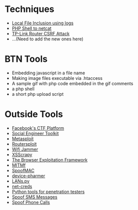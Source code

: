 # Techniques

- [Local File Inclusion using logs](techniques/lfi_using_logs.md)
- [PHP Shell to netcat](techniques/php_shell_to_netcat.md)
- [TP-Link Router CSRF Attack](techniques/tplink_change_dns_via_csrf.md)
- ...(Need to add the new ones here)

# BTN Tools

- Embedding javascript in a file name
- Making image files executable via .htaccess
- A sample gif with php code embedded in the gif comments
- a php shell
- a short php upload script

# Outside Tools

- [Facebook's CTF Platform](https://github.com/facebook/fbctf)
- [Social Engineer Toolkit](https://github.com/trustedsec/social-engineer-toolkit)
- [Metasploit](https://github.com/rapid7/metasploit-framework)
- [Routersploit](https://github.com/reverse-shell/routersploit)
- [Wifi Jammer](https://github.com/DanMcInerney/wifijammer)
- [XSScrapy](https://github.com/DanMcInerney/xsscrapy)
- [The Browser Exploitation Framework](https://github.com/beefproject/beef)
- [MITMf](https://github.com/byt3bl33d3r/MITMf)
- [SpoofMAC](https://github.com/feross/SpoofMAC)
- [device-pharmer](https://github.com/DanMcInerney/device-pharmer)
- [LANs.py](https://github.com/DanMcInerney/LANs.py)
- [net-creds](https://github.com/DanMcInerney/net-creds)
- [Python tools for penetration testers](https://github.com/dloss/python-pentest-tools)
- [Spoof SMS Messages](https://www.spoofmytextmessage.com/)
- [Spoof Phone Calls](https://www.spoofcard.com/)